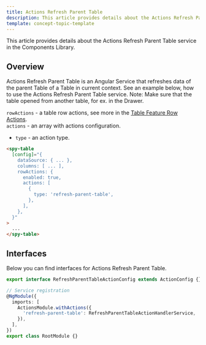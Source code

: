 ```yaml
---
title: Actions Refresh Parent Table
description: This article provides details about the Actions Refresh Parent Table service in the Components Library.
template: concept-topic-template
---
```


This article provides details about the Actions Refresh Parent Table service in the Components Library.

## Overview

Actions Refresh Parent Table is an Angular Service that refreshes data of the parent Table of a Table in current context.
See an example below, how to use the Actions Refresh Parent Table service.
Note: Make sure that the table opened from another table, for ex. in the Drawer.

`rowActions` - a table row actions, see more in the [Table Feature Row Actions](/docs/marketplace/dev/front-end/table-design/table-features/table-feature-row-actions.html).  
`actions` - an array with actions configuration.  
  - `type` - an action type.  

```html
<spy-table
  [config]="{
    dataSource: { ... },
    columns: [ ... ],
    rowActions: {
      enabled: true,
      actions: [
        {
          type: 'refresh-parent-table',
        },
      ],
    },
  }"
>
  ...
</spy-table>
```

## Interfaces

Below you can find interfaces for Actions Refresh Parent Table.

```ts
export interface RefreshParentTableActionConfig extends ActionConfig {}

// Service registration
@NgModule({
  imports: [
    ActionsModule.withActions({
      'refresh-parent-table': RefreshParentTableActionHandlerService,
    }),
  ],
})
export class RootModule {}
```
